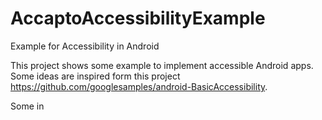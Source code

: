 # AccaptoAccessibilityExample
Example for Accessibility in Android

This project shows some example to implement accessible Android apps. Some ideas are inspired form this project https://github.com/googlesamples/android-BasicAccessibility.








Some in